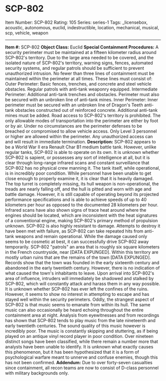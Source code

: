 # SCP-802
Item Number: SCP-802
Rating: 105
Series: series-1
Tags: _licensebox, acoustic, autonomous, euclid, indestructible, location, mechanical, musical, scp, vehicle, weapon

---

  
**Item #:** SCP-802 
**Object Class:** Euclid
**Special Containment Procedures:** A security perimeter must be maintained at a fifteen kilometer radius around SCP-802's territory. Due to the large area needed to be covered, and the isolated nature of SCP-802's territory, warning signs, fences, automated security systems, and regular patrols should be sufficient to prevent unauthorized intrusion. No fewer than three lines of containment must be maintained within the perimeter at all times. These lines must consist of:
Outer Perimeter: Basic fences, trenches, and concrete and steel vehicle obstacles. Regular patrols with anti-tank weaponry equipped.
Intermediate Perimeter: Additional anti-tank trenches and obstacles. Perimeter must also be secured with an unbroken line of anti-tank mines.
Inner Perimeter: Inner perimeter must be secured with an unbroken line of Dragon's Teeth anti-tank obstacles constructed out of reinforced concrete. Additional anti-tank mines must be added.
Road access to SCP-802's territory is prohibited. The only allowable modes of transportation into the perimeter are either by foot or by air. Under no circumstances are the perimeter defenses to be breached or compromised to allow vehicle access. Only Level 3 personnel or higher are allowed within the perimeter. Any unauthorized access can and will result in immediate termination.
**Description:** SCP-802 appears to be a World War II era Renault Char B1 medium battle tank. However, unlike regular tanks, SCP-802 is able to operate on its own. It is unknown whether SCP-802 is sapient, or possesses any sort of intelligence at all, but it is clear through long-range infrared scans and constant surveillance that SCP-802 has no physical crew manning it. The tank itself, while operational, is in incredibly poor condition. While personnel have been unable to get close enough to properly examine it, it is clear that it is heavily damaged. The top turret is completely missing, its hull weapon is non-operational, the treads are nearly falling off, and the hull is pitted and worn with age and battle damage. However, it is still capable of operating beyond its projected performance specifications and is able to achieve speeds of up to 40 kilometers per hour as opposed to the documented 28 kilometers per hour. Infrared scans have also shown signs of trace heat around where the engines should be located, which are inconsistent with the heat signatures of a conventional engine, making SCP-802's primary method of propulsion unknown. SCP-802 is also highly resistant to damage. Attempts to destroy it have been met with failure, as SCP-802 can take repeated hits from anti-tank weapons and remain operational. While the damage caused only seems to be cosmetic at best, it can successfully drive SCP-802 away temporarily.
SCP-802 "patrols" an area that is roughly six square kilometers in the French countryside, near [DATA EXPUNGED]. Within this territory are mostly urban ruins that are the remains of the town [DATA EXPUNGED]. Records show that the town was founded in the early sixteenth century and abandoned in the early twentieth century. However, there is no indication of what caused the town's inhabitants to leave. Upon arrival into SCP-802's area of influence, intruders will immediately be shadowed and stalked by SCP-802, which will constantly attack and harass them in any way possible. It is unknown whether SCP-802 has ever left the confines of the ruins. However, it seems to show no interest in attempting to escape and has stayed well within the security perimeters.
Oddly, the strangest aspect of SCP-802 is that music seems to emanate from within its hull. The same music can also occasionally be heard echoing throughout the entire containment area at night. Analysis from eyewitnesses and from recordings has shown that SCP-802 tends to play music from the late nineteenth and early twentieth centuries. The sound quality of this music however is incredibly poor. The music is constantly skipping and stuttering, as if being played on an antique vinyl record player in poor condition. Over nineteen distinct songs have been classified, while there remain a number more that analysts have been unable to identify. It is unknown what exactly causes this phenomenon, but it has been hypothesized that it is a form of psychological warfare meant to unnerve and confuse enemies, though this has not been confirmed.
**Addendum:** Due to over forty-seven casualties since containment, all recon teams are now to consist of D-class personnel with military backgrounds only.